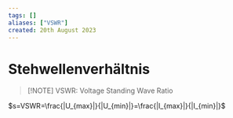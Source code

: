 ```yaml
---
tags: []
aliases: ["VSWR"]
created: 20th August 2023
---
```


# Stehwellenverhältnis

> [!NOTE] VSWR: Voltage Standing Wave Ratio

$s=VSWR=\frac{|U_{max}|}{|U_{min}|}=\frac{|I_{max}|}{|I_{min}|}$
